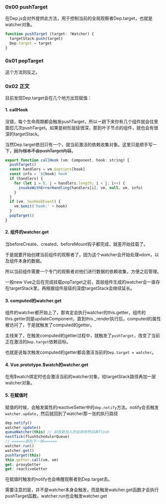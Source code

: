 ### 0x00 pushTarget
在Dep.js会对外提供此方法，用于控制当前的全局观察者Dep.target，也就是watcher对象。

```javascript
function pushTarget (target: ?Watcher) {
  targetStack.push(target)
  Dep.target = target
}
```

### 0x01 popTarget
这个方法则反之。

### 0x02 正文
目前发现Dep.target会在几个地方出现赋值：

#### 1. callHook
没错，每个生命周期都会触发pushTarget，所以一趟下来你有几个组件就会往里面怼几次pushTarget。如果是树形层级很深，那到叶子节点的组件，就也会有很深的targetStack。

当然Dep.target依旧只有一个，就当前激活的依赖收集对象。这里只是顺手写一下，~~因为根本不会pushTarget内容~~。

```javascript
export function callHook (vm: Component, hook: string) {
  pushTarget()
  const handlers = vm.$options[hook]
  const info = `${hook} hook`
  if (handlers) {
    for (let i = 0, j = handlers.length; i < j; i++) {
      invokeWithErrorHandling(handlers[i], vm, null, vm, info)
    }
  }
  if (vm._hasHookEvent) {
    vm.$emit('hook:' + hook)
  }
  popTarget()
}
```

#### 2. 组件的watcher.get
当beforeCreate、created、beforeMount钩子都完成，就差开始挂载了。

于是就要开始创建当前组件的观察者了，因为这个watcher会开始处理vdom，以及组件本身的数据。

所以当前组件需要一个专门的观察者对他们进行数据的依赖收集，方便之后管理。

一般new Vue之后在完成挂载popTarget之前，首层组件生成的watcher会一直存在targetStack里。再根据组件层级的深度targetStack会继续延长。

#### 3. computed的watcher.get
组件的watcher都开始上了，那肯定会执行watcher的this.getter，组件的this.getter则是updateComponent，直到this._render执行后，computed的属性被访问了，于是就触发了computed的getter。

主线来了，在触发computed的getter过程中，就触发了`pushTarget`，改变了当前正在激活的`Dep.target`依赖目标。

也就是说每次触发computed的getter都会激活当前的`Dep.target = watcher`。

#### 4. Vue.prototype.$watch的watcher.get
在用$watch绑定时也会激活当前的watcher对象，给targetStack路径再加一层watcher对象。

#### 5. 在赋值时
赋值的时候，会触发属性的reactiveSetter中的`dep.notify`方法。notify会去触发`watcher.update`，然后就回到了watcher那一张的执行路径

```javascript
dep.notify()
watcher.update()
queueWatcher(this) // 如有新加入的会排序然后再flush
nextTick(flushSchedulerQueue)
// ======直到下一帧======
watcher.run()
watcher.get()
pushTarget(this)
this.getter.call(vm, vm)
get: proxyGetter
get: reactiveGetter
```

在赋值时触发的notify也会唤醒观察者到Dep.target去。

需要注意的是，并不是watcher本身会触发，而是触发watcher.get函数才会执行pushTarget函数。watcher.run也会触发watcher.get